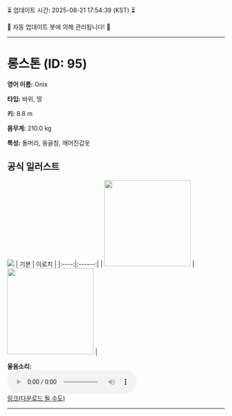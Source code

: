 
⏳ 업데이트 시간: 2025-08-21 17:54:39 (KST) ⏳

🤖 자동 업데이트 봇에 의해 관리됩니다! 🤖

---

# 롱스톤 (ID: 95)
**영어 이름:** Onix

**타입:** 바위, 땅

**키:** 8.8 m

**몸무게:** 210.0 kg

**특성:** 돌머리, 옹골참, 깨어진갑옷

## 공식 일러스트
![](https://raw.githubusercontent.com/PokeAPI/sprites/master/sprites/pokemon/other/official-artwork/95.png)
| 기본 | 이로치 |
|:----:|:------:|
| <img src="http://play.pokemonshowdown.com/sprites/ani/onix.gif" width="200"> | <img src="http://play.pokemonshowdown.com/sprites/ani-shiny/onix.gif" width="200"> |

**울음소리:**<br><audio controls src="https://raw.githubusercontent.com/PokeAPI/cries/main/cries/pokemon/latest/95.ogg"></audio><br> [링크(다운로드 될 수도)](https://raw.githubusercontent.com/PokeAPI/cries/main/cries/pokemon/latest/95.ogg)


---
